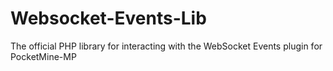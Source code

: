 # Websocket-Events-Lib
The official PHP library for interacting with the WebSocket Events plugin for PocketMine-MP
